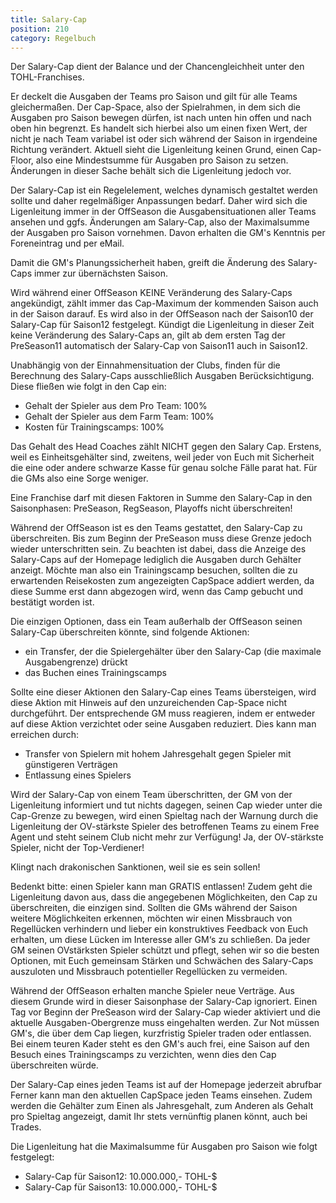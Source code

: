 ```yaml
---
title: Salary-Cap
position: 210
category: Regelbuch
---
```


Der Salary-Cap dient der Balance und der Chancengleichheit unter den TOHL-Franchises.

Er deckelt die Ausgaben der Teams pro Saison und gilt für alle Teams gleichermaßen. Der Cap-Space, also der Spielrahmen, in dem sich die Ausgaben pro Saison bewegen dürfen, ist nach unten hin offen und nach oben hin begrenzt. Es handelt sich hierbei also um einen fixen Wert, der nicht je nach Team variabel ist oder sich während der Saison in irgendeine Richtung verändert. Aktuell sieht die Ligenleitung keinen Grund, einen Cap-Floor, also eine Mindestsumme für Ausgaben pro Saison zu setzen. Änderungen in dieser Sache behält sich die Ligenleitung jedoch vor.

Der Salary-Cap ist ein Regelelement, welches dynamisch gestaltet werden sollte und daher regelmäßiger Anpassungen bedarf. Daher wird sich die Ligenleitung immer in der OffSeason die Ausgabensituationen aller Teams ansehen und ggfs. Änderungen am Salary-Cap, also der Maximalsumme der Ausgaben pro Saison vornehmen. Davon erhalten die GM's Kenntnis per Foreneintrag und per eMail.

Damit die GM's Planungssicherheit haben, greift die Änderung des Salary-Caps immer zur übernächsten Saison.

Wird während einer OffSeason KEINE Veränderung des Salary-Caps angekündigt, zählt immer das Cap-Maximum der kommenden Saison auch in der Saison darauf. Es wird also in der OffSeason nach der Saison10 der Salary-Cap für Saison12 festgelegt. Kündigt die Ligenleitung in dieser Zeit keine Veränderung des Salary-Caps an, gilt ab dem ersten Tag der PreSeason11 automatisch der Salary-Cap von Saison11 auch in Saison12.

Unabhängig von der Einnahmensituation der Clubs, finden für die Berechnung des Salary-Caps ausschließlich Ausgaben Berücksichtigung. Diese fließen wie folgt in den Cap ein:
- Gehalt der Spieler aus dem Pro Team: 100%  
- Gehalt der Spieler aus dem Farm Team: 100%
- Kosten für Trainingscamps: 100%

Das Gehalt des Head Coaches zählt NICHT gegen den Salary Cap. Erstens, weil es Einheitsgehälter sind, zweitens, weil jeder von Euch mit Sicherheit die eine oder andere schwarze Kasse für genau solche Fälle parat hat. Für die GMs also eine Sorge weniger.

Eine Franchise darf mit diesen Faktoren in Summe den Salary-Cap in den Saisonphasen: PreSeason, RegSeason, Playoffs nicht überschreiten!

Während der OffSeason ist es den Teams gestattet, den Salary-Cap zu überschreiten. Bis zum Beginn der PreSeason muss diese Grenze jedoch wieder unterschritten sein. Zu beachten ist dabei, dass die Anzeige des Salary-Caps auf der Homepage lediglich die Ausgaben durch Gehälter anzeigt. Möchte man also ein Trainingscamp besuchen, sollten die zu erwartenden Reisekosten zum angezeigten CapSpace addiert werden, da diese Summe erst dann abgezogen wird, wenn das Camp gebucht und bestätigt worden ist.

Die einzigen Optionen, dass ein Team außerhalb der OffSeason seinen Salary-Cap überschreiten könnte, sind folgende Aktionen:
- ein Transfer, der die Spielergehälter über den Salary-Cap (die maximale Ausgabengrenze) drückt
- das Buchen eines Trainingscamps

Sollte eine dieser Aktionen den Salary-Cap eines Teams übersteigen, wird diese Aktion mit Hinweis auf den unzureichenden Cap-Space nicht durchgeführt. Der entsprechende GM muss reagieren, indem er entweder auf diese Aktion verzichtet oder seine Ausgaben reduziert. Dies kann man erreichen durch:
- Transfer von Spielern mit hohem Jahresgehalt gegen Spieler mit günstigeren Verträgen
- Entlassung eines Spielers

Wird der Salary-Cap von einem Team überschritten, der GM von der Ligenleitung informiert und tut nichts dagegen, seinen Cap wieder unter die Cap-Grenze zu bewegen, wird einen Spieltag nach der Warnung durch die Ligenleitung der OV-stärkste Spieler des betroffenen Teams zu einem Free Agent und steht seinem Club nicht mehr zur Verfügung! Ja, der OV-stärkste Spieler, nicht der Top-Verdiener!

Klingt nach drakonischen Sanktionen, weil sie es sein sollen!

Bedenkt bitte: einen Spieler kann man GRATIS entlassen! Zudem geht die Ligenleitung davon aus, dass die angegebenen Möglichkeiten, den Cap zu überschreiten, die einzigen sind. Sollten die GMs während der Saison weitere Möglichkeiten erkennen, möchten wir einen Missbrauch von Regellücken verhindern und lieber ein konstruktives Feedback von Euch erhalten, um diese Lücken im Interesse aller GM‘s zu schließen. Da jeder GM seinen OVstärksten Spieler schützt und pflegt, sehen wir so die besten Optionen, mit Euch gemeinsam Stärken und Schwächen des Salary-Caps auszuloten und Missbrauch potentieller Regellücken zu vermeiden.

Während der OffSeason erhalten manche Spieler neue Verträge. Aus diesem Grunde wird in dieser Saisonphase der Salary-Cap ignoriert. Einen Tag vor Beginn der PreSeason wird der Salary-Cap wieder aktiviert und die aktuelle Ausgaben-Obergrenze muss eingehalten werden. Zur Not müssen GM's, die über dem Cap liegen, kurzfristig Spieler traden oder entlassen. Bei einem teuren Kader steht es den GM's auch frei, eine Saison auf den Besuch eines Trainingscamps zu verzichten, wenn dies den Cap überschreiten würde.

Der Salary-Cap eines jeden Teams ist auf der Homepage jederzeit abrufbar Ferner kann man den aktuellen CapSpace jeden Teams einsehen. Zudem werden die Gehälter zum Einen als Jahresgehalt, zum Anderen als Gehalt pro Spieltag angezeigt, damit Ihr stets vernünftig planen könnt, auch bei Trades.

Die Ligenleitung hat die Maximalsumme für Ausgaben pro Saison wie folgt festgelegt:
- Salary-Cap für Saison12: 10.000.000,- TOHL-$
- Salary-Cap für Saison13: 10.000.000,- TOHL-$
